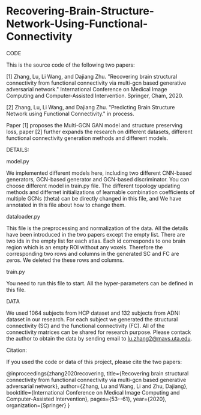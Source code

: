 # Recovering-Brain-Structure-Network-Using-Functional-Connectivity
CODE

This is the source code of the following two papers:

[1] Zhang, Lu, Li Wang, and Dajiang Zhu. "Recovering brain structural connectivity from functional connectivity via multi-gcn based generative adversarial network." International Conference on Medical Image Computing and Computer-Assisted Intervention. Springer, Cham, 2020.

[2] Zhang, Lu, Li Wang, and Dajiang Zhu. "Predicting Brain Structure Network using Functional Connectivity."  in process.

Paper [1] proposes the Multi-GCN GAN model and structure preserving loss, paper [2] further expands the research on different datasets, different functional connectivity generation methods and different models.

DETAILS:

model.py

We implemented different models here, including two different CNN-based generators, GCN-based generator and GCN-based discriminator. You can choose different model in train.py file. The different topology updating methods and differnet initializations of learnable combination coefficients of multiple GCNs (theta) can be directly changed in this file, and We have annotated in this file about how to change them.

dataloader.py

This file is the preprocessing and normalization of the data. All the details have been introduced in the two papers except the empty list. There are two ids in the empty list for each atlas. Each id corresponds to one brain region which is an empty ROI without any voxels. Therefore the corresponding two rows and columns in the generated SC and FC are zeros. We deleted the these rows and columns.

train.py

You need to run this file to start. All the hyper-parameters can be defined in this file.


DATA

We used 1064 subjects from HCP dataset and 132 subjects from ADNI dataset in our research. For each subject we generated the structural connectivity (SC) and the functional connectivity (FC). All of the connectivity matrices can be shared for research purpose. Please contack the author to obtain the data by sending email to lu.zhang2@mavs.uta.edu.


Citation:

If you used the code or data of this project, please cite the two papers:

@inproceedings{zhang2020recovering,
  title={Recovering brain structural connectivity from functional connectivity via multi-gcn based generative adversarial network},
  author={Zhang, Lu and Wang, Li and Zhu, Dajiang},
  booktitle={International Conference on Medical Image Computing and Computer-Assisted Intervention},
  pages={53--61},
  year={2020},
  organization={Springer}
}

